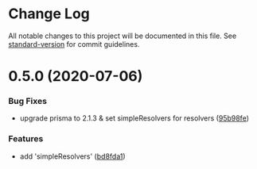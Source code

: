 # Change Log

All notable changes to this project will be documented in this file. See [standard-version](https://github.com/conventional-changelog/standard-version) for commit guidelines.

<a name="0.5.0"></a>
# 0.5.0 (2020-07-06)


### Bug Fixes

* upgrade prisma to 2.1.3 & set simpleResolvers for resolvers ([95b98fe](https://github.com/mrapi-js/type-graphql/commit/95b98fe))


### Features

* add 'simpleResolvers' ([bd8fda1](https://github.com/mrapi-js/type-graphql/commit/bd8fda1))

